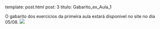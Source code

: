 template: post.html
post: 3 
titulo: Gabarito_ex_Aula_1 

O gabarito dos exercicios da primeira aula estará disponivel no site no dia 05/08.
![](/bio208/static/images/darwin.jpg)
